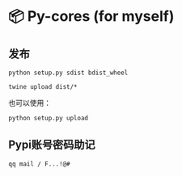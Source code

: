 📦 Py-cores (for myself)
=======================


发布
-----

```
python setup.py sdist bdist_wheel

twine upload dist/*
```

也可以使用：

```
python setup.py upload
```


Pypi账号密码助记
------

```
qq mail / F...!@#
```
